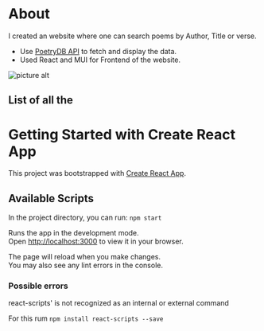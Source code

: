 # About
I created an website where one can search poems by Author, Title or verse.

* Use [PoetryDB API](https://github.com/thundercomb/poetrydb) to fetch and display the data.
* Used React and MUI for Frontend of the website.


![picture alt](https://i.imgur.com/yJ7NcsT.png "Image")

## List of all the 

# Getting Started with Create React App

This project was bootstrapped with [Create React App](https://github.com/facebook/create-react-app).

## Available Scripts

In the project directory, you can run: `npm start`

Runs the app in the development mode.\
Open [http://localhost:3000](http://localhost:3000) to view it in your browser.

The page will reload when you make changes.\
You may also see any lint errors in the console.

### Possible errors

react-scripts' is not recognized as an internal or external command

For this rum `npm install react-scripts --save`

